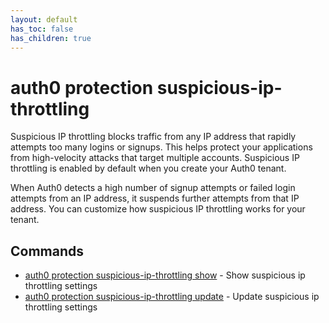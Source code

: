 ```yaml
---
layout: default
has_toc: false
has_children: true
---
```

# auth0 protection suspicious-ip-throttling

Suspicious IP throttling blocks traffic from any IP address that rapidly attempts too many logins or signups. This helps protect your applications from high-velocity attacks that target multiple accounts. Suspicious IP throttling is enabled by default when you create your Auth0 tenant.

When Auth0 detects a high number of signup attempts or failed login attempts from an IP address, it suspends further attempts from that IP address. You can customize how suspicious IP throttling works for your tenant.

## Commands

- [auth0 protection suspicious-ip-throttling show](auth0_protection_suspicious-ip-throttling_show.md) - Show suspicious ip throttling settings
- [auth0 protection suspicious-ip-throttling update](auth0_protection_suspicious-ip-throttling_update.md) - Update suspicious ip throttling settings

